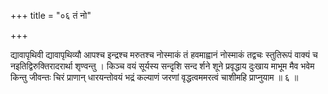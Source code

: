 +++
title = "०६ तं नो"

+++

द्यावापृथिवी द्यावापृथिव्यौ आपश्च इन्द्रश्च मरुतश्च नोस्माकं तं हवमाह्वानं नोस्माकं तद्वचः स्तुतिरूपं वाक्यं च नइतिद्विरुक्तिरादरार्था शृण्वन्तु । किञ्च वयं सूर्यस्य सन्दृशि सन्द र्शने शूने प्रवृद्धाय दुःखाय माभूम मैव भवेम किन्तु जीवन्तः चिरं प्राणान् धारयन्तोवयं भद्रं कल्याणं जरणां वृद्धत्वममरत्वं चाशीमहि प्राप्नुयाम ॥ ६ ॥